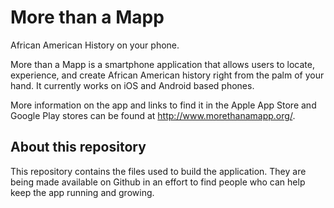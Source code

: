 # More than a Mapp
African American History on your phone.

More than a Mapp is a smartphone application that allows users to locate, experience, and create African American history right from the palm of your hand. It currently works on iOS and Android based phones.

More information on the app and links to find it in the Apple App Store and Google Play stores can be found at http://www.morethanamapp.org/.

## About this repository
This repository contains the files used to build the application. They are being made available on Github in an effort to find people who can help keep the app running and growing.
